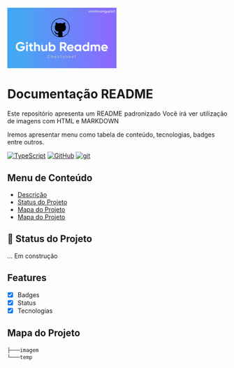 
<p width="100%" aling="center"> 
    <img src="./imagem/logo.png" alt="logo" width="250px">
</p>    

# Documentação README

<p id="descricao" align="justify">
Este repositório apresenta um README padronizado
Você irá ver utilização de imagens com HTML e MARKDOWN

Iremos apresentar menu como tabela de conteúdo, tecnologias, badges entre outros.
</p>


[![TypeScript](https://img.shields.io/badge/--3178C6?logo=typescript&logoColor=ffffff)](https://www.typescriptlang.org/)
[![GitHub](https://img.shields.io/badge/--181717?logo=github&logoColor=ffffff)](https://github.com/)
[![git](https://badgen.net/badge/icon/git?icon=git&label)](https://git-scm.com)



## Menu de Conteúdo 

<ul>
    <li> <a href="#descricao"> Descrição </a> </li>
    <li> <a href="#status"> Status do Projeto </a> </li>
    <li> <a href="#features"> Mapa do Projeto </a> </li>
    <li> <a href="#mapa"> Mapa do Projeto </a> </li>
    

</ul>

## :rocket: Status do Projeto
<p id="status">
    ... Em construção
</p>

<p id="features">
</p>

## Features 

- [X] Badges
- [X] Status
- [X] Tecnologias

<p id="mapa">
</p>

## Mapa do Projeto

<p id="mapa"> </p>


```.
├───imagem
└───temp
```



